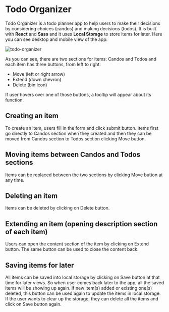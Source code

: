 # Todo Organizer

Todo Organizer is a todo planner app to help users to make their decisions by considering choices (candos) and making decisions (todos). It is built with **React** and **Sass** and it uses **Local Storage** to store items for later. Here you can see desktop and mobile view of the app:

![todo-organizer](https://user-images.githubusercontent.com/73724613/126723005-7a3a8b37-4382-422c-85ed-d81a9cd5621d.jpg)

As you can see, there are two sections for items: Candos and Todos and each item has three buttons, from left to right: 
- Move (left or right arrow)
- Extend (down chevron)
- Delete (bin icon)

If user hovers over one of those buttons, a tooltip will appear about its function.

## Creating an item
To create an item, users fill in the form and click submit button. Items first go directly to Candos section when they created and then they can be moved from Candos section to Todos section clicking Move button.
## Moving items between Candos and Todos sections
Items can be replaced between the two sections by clicking Move button at any time.
## Deleting an item
Items can be deleted by clicking on Delete button.
## Extending an item (opening description section of each item)
Users can open the content section of the item by clicking on Extend button. The same button can be used to close the content back.
## Saving items for later
All items can be saved into local storage by clicking on Save button at that time for later views. So when user comes back later to the app, all the saved items will be showing up again. If new item(s) added or existing one(s) deleted, this button can be used again to update the items in local storage. If the user wants to clear up the storage, they can delete all the items and click on Save button again.
